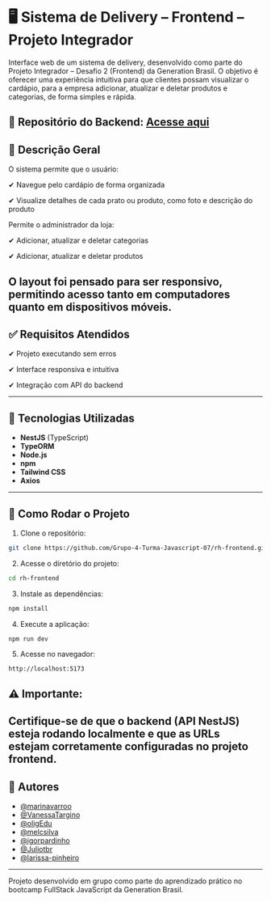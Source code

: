 # 🖥️ Sistema de Delivery – Frontend – Projeto Integrador

Interface web de um sistema de delivery, desenvolvido como parte do Projeto Integrador – Desafio 2 (Frontend) da Generation Brasil.
O objetivo é oferecer uma experiência intuitiva para que clientes possam visualizar o cardápio, para a empresa adicionar, atualizar e deletar produtos e categorias, de forma simples e rápida.

🔗 Repositório do Backend: [Acesse aqui](https://github.com/Grupo-4-Turma-Javascript-07/delivery-backend)
---

## 📌 Descrição Geral

O sistema permite que o usuário:

✔ Navegue pelo cardápio de forma organizada

✔ Visualize detalhes de cada prato ou produto, como foto e descrição do produto

Permite o administrador da loja:

✔ Adicionar, atualizar e deletar categorias 

✔ Adicionar, atualizar e deletar produtos

O layout foi pensado para ser responsivo, permitindo acesso tanto em computadores quanto em dispositivos móveis.
---

## ✅ Requisitos Atendidos

✔ Projeto executando sem erros

✔ Interface responsiva e intuitiva

✔ Integração com API do backend

---

## 🧰 Tecnologias Utilizadas

- **NestJS** (TypeScript)  
- **TypeORM**    
- **Node.js**  
- **npm**
- **Tailwind CSS**
- **Axios**

---

##  🚀 Como Rodar o Projeto

1. Clone o repositório:
```bash
git clone https://github.com/Grupo-4-Turma-Javascript-07/rh-frontend.git
```

2. Acesse o diretório do projeto:
```bash
cd rh-frontend
```

3. Instale as dependências:
``` bash
npm install
```

4. Execute a aplicação:
``` bash
npm run dev
```

5. Acesse no navegador:
```
http://localhost:5173
``` 

## ⚠️ Importante:
Certifique-se de que o backend (API NestJS) esteja rodando localmente e que as URLs estejam corretamente configuradas no projeto frontend.
---

## :busts_in_silhouette: Autores

- [@marinavarroo](https://github.com/marinavarroo)  
- [@VanessaTargino](https://github.com/VanessaTargino)  
- [@oligEdu](https://github.com/oligEdu)  
- [@melcsilva](https://github.com/melcsilva)  
- [@igorpardinho](https://github.com/igorpardinho)  
- [@Juliotbr](https://github.com/Juliotbr)  
- [@larissa-pinheiro](https://github.com/larissa-pinheiro)

---

Projeto desenvolvido em grupo como parte do aprendizado prático no bootcamp FullStack JavaScript da Generation Brasil.

